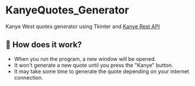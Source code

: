 # KanyeQuotes_Generator
Kanye West quotes generator using Tkinter and [Kanye Rest API](https://api.kanye.rest)

## 📘 How does it work?

- When you run the program, a new window will be opened.
- It won't generate a new quote until you press the "Kanye" button.
- It may take some time to generate the quote depending on your internet connection.
